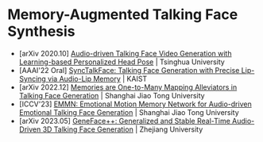 # Memory-Augmented Talking Face Synthesis
- [arXiv 2020.10] [Audio-driven Talking Face Video Generation with Learning-based Personalized Head Pose](https://arxiv.org/pdf/2002.10137.pdf) | Tsinghua University
- [AAAI'22 Oral] [SyncTalkFace: Talking Face Generation with Precise Lip-Syncing via Audio-Lip Memory](https://arxiv.org/abs/2211.00924) | KAIST
- [arXiv 2022.12] [Memories are One-to-Many Mapping Alleviators in Talking Face Generation](https://arxiv.org/pdf/2212.05005.pdf) | Shanghai Jiao Tong University
- [ICCV'23] [EMMN: Emotional Motion Memory Network for Audio-driven Emotional Talking Face Generation](https://openaccess.thecvf.com/content/ICCV2023/papers/Tan_EMMN_Emotional_Motion_Memory_Network_for_Audio-driven_Emotional_Talking_Face_ICCV_2023_paper.pdf) | Shanghai Jiao Tong University
- [arXiv 2023.05] [GeneFace++: Generalized and Stable Real-Time Audio-Driven 3D Talking Face Generation](https://arxiv.org/abs/2305.00787) | Zhejiang University
